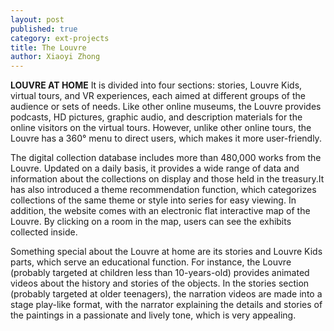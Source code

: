 ```yaml
---
layout: post
published: true
category: ext-projects
title: The Louvre
author: Xiaoyi Zhong
---
```

**LOUVRE AT HOME**
It is divided into four sections: stories, Louvre Kids, virtual tours, and VR experiences, each aimed at different groups of the audience or sets of needs. Like other online museums, the Louvre provides podcasts, HD pictures, graphic audio, and description materials for the online visitors on the virtual tours. However, unlike other online tours, the Louvre has a 360° menu to direct users, which makes it more user-friendly.

The digital collection database includes more than 480,000 works from the Louvre. Updated on a daily basis, it provides a wide range of data and information about the collections on display and those held in the treasury.It has also introduced a theme recommendation function, which categorizes collections of the same theme or style into series for easy viewing. In addition, the website comes with an electronic flat interactive map of the Louvre. By clicking on a room in the map, users can see the exhibits collected inside.

Something special about the Louvre at home are its stories and Louvre Kids parts, which serve an educational function. For instance, the Louvre (probably targeted at children less than 10-years-old) provides animated videos about the history and stories of the objects. In the stories section (probably targeted at older teenagers), the narration videos are made into a stage play-like format, with the narrator explaining the details and stories of the paintings in a passionate and lively tone, which is very appealing. 
